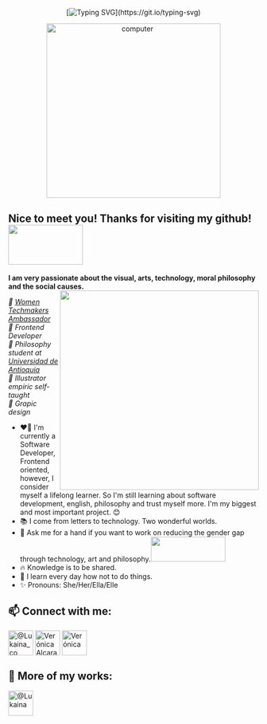 <div  align="center">
  
[![Typing SVG](https://readme-typing-svg.herokuapp.com?size=30&duration=8000&color=D909F7&width=399&height=44&lines=console.log(%22Hi+World!;I'm+Ver%C3%B3nica+%F0%9F%91%8B%F0%9F%8F%BD%22))](https://git.io/typing-svg)
  
 </div>


<p align="center"><img src="https://i.pinimg.com/originals/47/37/f3/4737f384e164cab17788950cca6a312c.gif" alt="computer" width="350"></p>

## Nice to meet you! Thanks for visiting my github! <img src="https://i.pinimg.com/originals/30/29/e0/3029e081d7064945c3ad85cc00b39b19.gif" width="150" height="80">

**I am very passionate about the visual, arts, technology, moral philosophy and the social causes.**  <img src="https://user-images.githubusercontent.com/60724393/102133428-16122f00-3e23-11eb-8eb9-9c0701d010fd.png" align="right" width="400" height="400">

<em>🌸 <a href="https://www.womentechmakers.com/ambassadors/profiles/5fca17ef1088a761edff8fdf/ver%C3%B3nica_alcaraz%20machado">Women Techmakers Ambassador</a></br>
🌸 Frontend Developer</br>
🌸 Philosophy student at <a href="http://www.udea.edu.co/wps/portal/udea/web/inicio/!ut/p/z1/hY7LDoIwEEW_hQVbOiCY6q5BXCAKJhixGwOmFkyhpCD8vo0aExMfs5u5554MoihDtMmHiud9JZtc6P1Ap0c88x2buBBhwEsg2zQK3N0aIPbQ_h9AdQxfhoDu0zvyMsDK9rQhSDZp7CeL0HkCPxwholzI4vEuaYoJ5ogqdmaKKeuq9Lns-7abm2DCOI4Wl5ILZp1kbcKnSim7HmXvJGrrDC6eGCJiGDfCwP1f/dz/d5/L2dBISEvZ0FBIS9nQSEh/">Universidad de Antioquia</a></br>
🌸 Illustrator empiric self-taught</br>
🌸 Grapic design</em>

- ❤️‍🔥 I'm currently a Software Developer, Frontend oriented, however, I consider myself a lifelong learner. So I'm still learning about software development, english, philosophy and trust myself more. I'm my biggest and most important project. 😊
- 📚 I come from letters to technology. Two wonderful worlds.
- 💬 Ask me for a hand if you want to work on reducing the gender gap through technology, art and philosophy.<img src="https://media1.giphy.com/media/QsaiIvycrS0Yq4Apf7/source.gif" width="150" height="50">
- 🔥 Knowledge is to be shared.
- 📖 I learn every day how not to do things.
- ✨ Pronouns: She/Her/Ella/Elle

## 📫 Connect with me:

<a href="https://twitter.com/Lukaina_co" target="_blank"><img align="center" src="https://user-images.githubusercontent.com/60724393/163692817-a88d5344-3de5-4988-9b19-04a0880f9df7.png" alt="@Lukaina_co" height="50" width="50" /></a>
<a href="https://www.linkedin.com/in/ver%C3%B3nica-alcaraz-machado/" target="_blank"><img align="center" src="https://user-images.githubusercontent.com/60724393/163692852-bfe813dc-ec2a-4d82-b029-c2dd42ca525f.png" alt="Verónica Alcaraz Machado" height="50" width="50" /></a>
<a href="https://lukaina.medium.com/" target="_blank"><img align="center" src="https://user-images.githubusercontent.com/60724393/163692877-d311e983-d07e-4a24-9a2b-773fd7e69eef.png" alt="Verónica" height="50" width="50" /></a>

## 🔨 More of my works:
<a href="https://codepen.io/Lukaina" target="_blank"><img align="center" src="https://user-images.githubusercontent.com/60724393/163692932-14d8b6f6-2408-4679-83d9-5e61dc0affe3.png" alt="@Lukaina" height="50" width="50" /></a>

<!--
**Lukaina/Lukaina** is a ✨ _special_ ✨ repository because its `README.md` (this file) appears on your GitHub profile.


